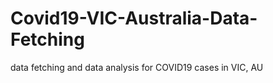 # Covid19-VIC-Australia-Data-Fetching
data fetching and data analysis for COVID19 cases in VIC, AU 

